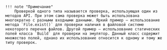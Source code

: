     !!! note "Примечание"
        Проверкой одного типа называется проверка, использующая один из методов API. При этом сама проверка может быть использована многократно с разными входными данными. Яркий пример — использование метода `File.exist()` для проверки наличия в файловой системе некоторого перечня файлов. Другой пример — использование статических полей класса `Build` для проверки на эмулятор. Данный класс содержит множество полей, однако их использование относится к одному и тому же типу проверок.